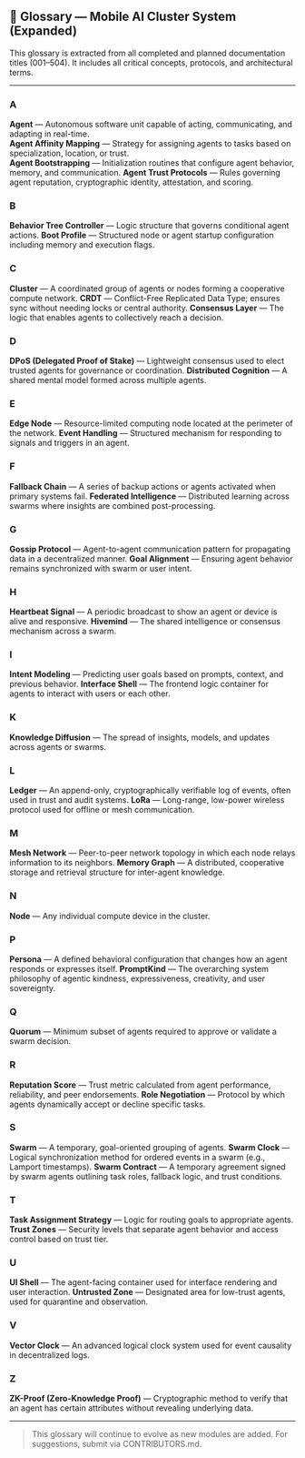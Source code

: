## 📘 Glossary — Mobile AI Cluster System (Expanded)

This glossary is extracted from all completed and planned documentation titles (001–504). It includes all critical concepts, protocols, and architectural terms.

---

### A
**Agent** — Autonomous software unit capable of acting, communicating, and adapting in real-time.  
**Agent Affinity Mapping** — Strategy for assigning agents to tasks based on specialization, location, or trust.  
**Agent Bootstrapping** — Initialization routines that configure agent behavior, memory, and communication.
**Agent Trust Protocols** — Rules governing agent reputation, cryptographic identity, attestation, and scoring.

### B
**Behavior Tree Controller** — Logic structure that governs conditional agent actions.
**Boot Profile** — Structured node or agent startup configuration including memory and execution flags.

### C
**Cluster** — A coordinated group of agents or nodes forming a cooperative compute network.
**CRDT** — Conflict-Free Replicated Data Type; ensures sync without needing locks or central authority.
**Consensus Layer** — The logic that enables agents to collectively reach a decision.

### D
**DPoS (Delegated Proof of Stake)** — Lightweight consensus used to elect trusted agents for governance or coordination.
**Distributed Cognition** — A shared mental model formed across multiple agents.

### E
**Edge Node** — Resource-limited computing node located at the perimeter of the network.
**Event Handling** — Structured mechanism for responding to signals and triggers in an agent.

### F
**Fallback Chain** — A series of backup actions or agents activated when primary systems fail.
**Federated Intelligence** — Distributed learning across swarms where insights are combined post-processing.

### G
**Gossip Protocol** — Agent-to-agent communication pattern for propagating data in a decentralized manner.
**Goal Alignment** — Ensuring agent behavior remains synchronized with swarm or user intent.

### H
**Heartbeat Signal** — A periodic broadcast to show an agent or device is alive and responsive.
**Hivemind** — The shared intelligence or consensus mechanism across a swarm.

### I
**Intent Modeling** — Predicting user goals based on prompts, context, and previous behavior.
**Interface Shell** — The frontend logic container for agents to interact with users or each other.

### K
**Knowledge Diffusion** — The spread of insights, models, and updates across agents or swarms.

### L
**Ledger** — An append-only, cryptographically verifiable log of events, often used in trust and audit systems.
**LoRa** — Long-range, low-power wireless protocol used for offline or mesh communication.

### M
**Mesh Network** — Peer-to-peer network topology in which each node relays information to its neighbors.
**Memory Graph** — A distributed, cooperative storage and retrieval structure for inter-agent knowledge.

### N
**Node** — Any individual compute device in the cluster.

### P
**Persona** — A defined behavioral configuration that changes how an agent responds or expresses itself.
**PromptKind** — The overarching system philosophy of agentic kindness, expressiveness, creativity, and user sovereignty.

### Q
**Quorum** — Minimum subset of agents required to approve or validate a swarm decision.

### R
**Reputation Score** — Trust metric calculated from agent performance, reliability, and peer endorsements.
**Role Negotiation** — Protocol by which agents dynamically accept or decline specific tasks.

### S
**Swarm** — A temporary, goal-oriented grouping of agents.
**Swarm Clock** — Logical synchronization method for ordered events in a swarm (e.g., Lamport timestamps).
**Swarm Contract** — A temporary agreement signed by swarm agents outlining task roles, fallback logic, and trust conditions.

### T
**Task Assignment Strategy** — Logic for routing goals to appropriate agents.
**Trust Zones** — Security levels that separate agent behavior and access control based on trust tier.

### U
**UI Shell** — The agent-facing container used for interface rendering and user interaction.
**Untrusted Zone** — Designated area for low-trust agents, used for quarantine and observation.

### V
**Vector Clock** — An advanced logical clock system used for event causality in decentralized logs.

### Z
**ZK-Proof (Zero-Knowledge Proof)** — Cryptographic method to verify that an agent has certain attributes without revealing underlying data.

---

> This glossary will continue to evolve as new modules are added. For suggestions, submit via CONTRIBUTORS.md.

